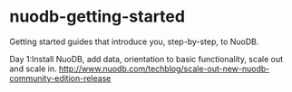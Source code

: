 # nuodb-getting-started
Getting started guides that introduce you, step-by-step, to NuoDB. 

Day 1:Install NuoDB, add data, orientation to basic functionality, scale out and scale in.
http://www.nuodb.com/techblog/scale-out-new-nuodb-community-edition-release

